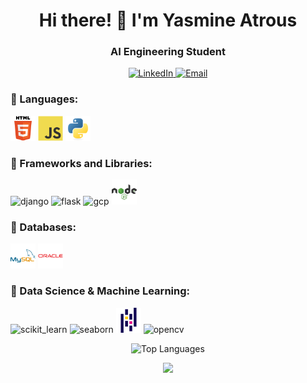 <h1 align="center">Hi there! 👋 I'm Yasmine Atrous</h1>
<h3 align="center">AI Engineering Student</h3>

<div align="center">
  <a href="https://www.linkedin.com/in/yasmine-atrous-82233a248/" target="_blank">
    <img src="https://img.shields.io/badge/-Connect%20with%20me-ff69b4?style=for-the-badge&logo=linkedin&logoColor=white" alt="LinkedIn">
  </a>
  <a href="mailto:yasmine.atrous@esprit.tn" target="_blank">
    <img src="https://img.shields.io/badge/-Email%20me-ff69b4?style=for-the-badge&logo=gmail&logoColor=white" alt="Email">
  </a>
</div>

<h3 align="left">🌟 Languages:</h3>
<p align="left">
  <img src="https://raw.githubusercontent.com/devicons/devicon/master/icons/html5/html5-original-wordmark.svg" alt="html5" width="40" height="40"/>
  <img src="https://raw.githubusercontent.com/devicons/devicon/master/icons/javascript/javascript-original.svg" alt="javascript" width="40" height="40"/>
  <img src="https://raw.githubusercontent.com/devicons/devicon/master/icons/python/python-original.svg" alt="python" width="40" height="40"/>
</p>

<h3 align="left">🚀 Frameworks and Libraries:</h3>
<p align="left">
  <img src="https://cdn.worldvectorlogo.com/logos/django.svg" alt="django" width="40" height="40"/>
  <img src="https://www.vectorlogo.zone/logos/pocoo_flask/pocoo_flask-icon.svg" alt="flask" width="40" height="40"/>
  <img src="https://www.vectorlogo.zone/logos/google_cloud/google_cloud-icon.svg" alt="gcp" width="40" height="40"/>
  <img src="https://raw.githubusercontent.com/devicons/devicon/master/icons/nodejs/nodejs-original-wordmark.svg" alt="nodejs" width="40" height="40"/>
</p>

<h3 align="left">💾 Databases:</h3>
<p align="left">
  <img src="https://raw.githubusercontent.com/devicons/devicon/master/icons/mysql/mysql-original-wordmark.svg" alt="mysql" width="40" height="40"/>
  <img src="https://raw.githubusercontent.com/devicons/devicon/master/icons/oracle/oracle-original.svg" alt="oracle" width="40" height="40"/>
</p>

<h3 align="left">🧠 Data Science & Machine Learning:</h3>
<p align="left">
  <img src="https://upload.wikimedia.org/wikipedia/commons/0/05/Scikit_learn_logo_small.svg" alt="scikit_learn" width="40" height="40"/>
  <img src="https://seaborn.pydata.org/_images/logo-mark-lightbg.svg" alt="seaborn" width="40" height="40"/>
  <img src="https://raw.githubusercontent.com/devicons/devicon/2ae2a900d2f041da66e950e4d48052658d850630/icons/pandas/pandas-original.svg" alt="pandas" width="40" height="40"/>
  <img src="https://www.vectorlogo.zone/logos/opencv/opencv-icon.svg" alt="opencv" width="40" height="40"/>
</p>

<p align="center">
  <img src="https://github-readme-stats.vercel.app/api/top-langs?username=yasmineatrous&show_icons=true&locale=en&layout=compact&bg_color=ffffff00&text_color=7b113a&title_color=7b113a" alt="Top Languages">
</p>


<div align="center">
  <img src="https://profile-counter.glitch.me/yasmineatrous/count.svg?"  />
</div>

###
